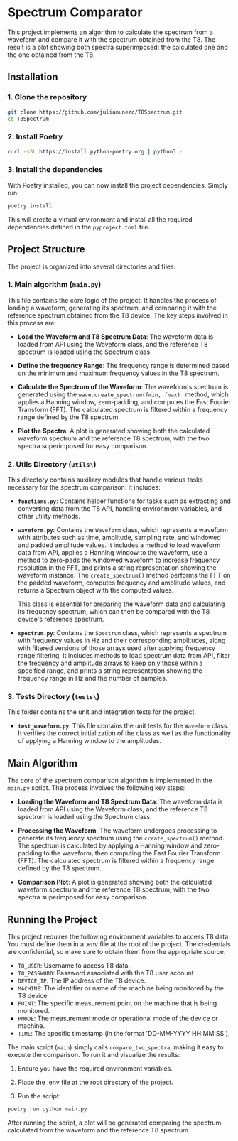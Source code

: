 # Spectrum Comparator

This project implements an algorithm to calculate the spectrum from a waveform and compare it with the spectrum obtained from the T8. The result is a plot showing both spectra superimposed: the calculated one and the one obtained from the T8.

## Installation

### 1. Clone the repository
   ```bash
   git clone https://github.com/julianunezc/T8Spectrum.git
   cd T8Spectrum
   ```

### 2. Install Poetry

   ```bash
   curl -sSL https://install.python-poetry.org | python3 -
   ```

### 3. Install the dependencies
With Poetry installed, you can now install the project dependencies. Simply run:

```bash
poetry install
```
This will create a virtual environment and install all the required dependencies defined in the `pyproject.toml` file.

## Project Structure

The project is organized into several directories and files:

### 1. Main algorithm (`main.py`)
   This file contains the core logic of the project. It handles the process of loading a waveform, generating its spectrum, and comparing it with the reference spectrum obtained from the T8 device. The key steps involved in this process are:

- **Load the Waveform and T8 Spectrum Data**: The waveform data is loaded from API using the Waveform class, and the reference T8 spectrum is loaded using the Spectrum class.

- **Define the frequency Range**: The frequency range is determined based on the minimum and maximum frequency values in the T8 spectrum.

- **Calculate the Spectrum of the Waveform**: The waveform's spectrum is generated using the `wave.create_spectrum(fmin, fmax) ` method, which applies a Hanning window, zero-padding, and computes the Fast Fourier Transform (FFT). The calculated spectrum is filtered within a frequency range defined by the T8 spectrum.

- **Plot the Spectra**: A plot is generated showing both the calculated waveform spectrum and the reference T8 spectrum, with the two spectra superimposed for easy comparison.

### 2. Utils Directory (`utils\`)
   This directory contains auxiliary modules that handle various tasks necessary for the spectrum comparison. It includes:

  - **`functions.py`**: Contains helper functions for tasks such as extracting and converting data from the T8 API, handling environment variables, and other utility methods.
   
  - **`waveform.py`**: Contains the `Waveform` class, which represents a waveform with attributes such as time, amplitude, sampling rate, and windowed and padded amplitude values. It includes a method to load waveform data from API, applies a Hanning window to the waveform, use a method to zero-pads the windowed waveform to increase frequency resolution in the FFT, and prints a string representation showing the waveform instance. The `create_spectrum()` method performs the FFT on the padded waveform, computes frequency and amplitude values, and returns a Spectrum object with the computed values.
  
      This class is essential for preparing the waveform data and calculating its frequency spectrum, which can then be compared with the T8 device's reference spectrum.
   
   - **`spectrum.py`**: Contains the `Spectrum` class, which represents a spectrum with frequency values in Hz and their corresponding amplitudes, along with filtered versions of those arrays used after applying frequency range filtering. It includes methods to load spectrum data from API, filter the frequency and amplitude arrays to keep only those within a specified range, and prints a string representation showing the frequency range in Hz and the number of samples.

### 3. Tests Directory (`tests\`)
This folder contains the unit and integration tests for the project.
   - **`test_waveform.py`**: This file contains the unit tests for the `Waveform` class. It verifies the correct initialization of the class as well as the functionality of applying a Hanning window to the amplitudes.

## Main Algorithm

The core of the spectrum comparison algorithm is implemented in the `main.py` script. The process involves the following key steps:

- **Loading the Waveform and T8 Spectrum Data**: The waveform data is loaded from API using the Waveform class, and the reference T8 spectrum is loaded using the Spectrum class.

- **Processing the Waveform**: The waveform undergoes processing to generate its frequency spectrum using the `create_spectrum()` method. The spectrum is calculated by applying a Hanning window and zero-padding to the waveform, then computing the Fast Fourier Transform (FFT). The calculated spectrum is filtered within a frequency range defined by the T8 spectrum.

- **Comparison Plot**: A plot is generated showing both the calculated waveform spectrum and the reference T8 spectrum, with the two spectra superimposed for easy comparison.

## Running the Project

This project requires the following environment variables to access T8 data. You must define them in a .env file at the root of the project. The credentials are confidential, so make sure to obtain them from the appropriate source.

- `T8_USER`: Username to access T8 data.
- `T8_PASSWORD`: Password associated with the T8 user account
- `DEVICE_IP`: The IP address of the T8 device.
- `MACHINE`: The identifier or name of the machine being monitored by the T8 device.
- `POINT`: The specific measurement point on the machine that is being monitored.
- `PMODE`: The measurement mode or operational mode of the device or machine.
- `TIME`: The specific timestamp (in the format 'DD-MM-YYYY HH:MM:SS').

The main script (`main`) simply calls `compare_two_spectra`, making it easy to execute the comparison. To run it and visualize the results:

1. Ensure you have the required environment variables.

2. Place the .env file at the root directory of the project.
3. Run the script:
```bash
poetry run python main.py
```

After running the script, a plot will be generated comparing the spectrum calculated from the waveform and the reference T8 spectrum.



